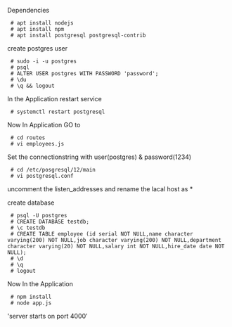 Dependencies

     # apt install nodejs
     # apt install npm
     # apt install postgresql postgresql-contrib

create postgres user

     # sudo -i -u postgres
     # psql
     # ALTER USER postgres WITH PASSWORD 'password'; 
     # \du
     # \q && logout

In the Application restart service

     # systemctl restart postgresql 

Now In Application GO to 

     # cd routes
     # vi employees.js

Set the connectionstring with user(postgres) & password(1234) 

     # cd /etc/posgresql/12/main 
     # vi postgresql.conf
 
uncomment the listen_addresses and rename the lacal host as *

create database

     # psql -U postgres
     # CREATE DATABASE testdb;
     # \c testdb 
     # CREATE TABLE employee (id serial NOT NULL,name character varying(200) NOT NULL,job character varying(200) NOT NULL,department character varying(20) NOT NULL,salary int NOT NULL,hire_date date NOT NULL);
     # \d
     # \q
     # logout

Now In the Application 
 
     # npm install
     # node app.js

'server starts on port 4000'
